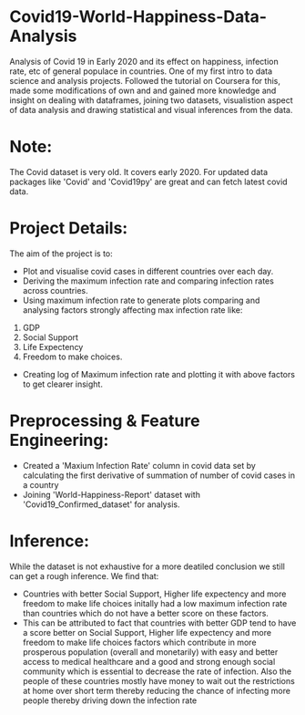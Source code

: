 # Covid19-World-Happiness-Data-Analysis
Analysis of Covid 19 in Early 2020 and its effect on happiness, infection rate, etc of general populace in countries. One of my first intro to data science and analysis projects. Followed the tutorial on Coursera for this, made some modifications of own and and gained more knowledge and insight on dealing with dataframes, joining two datasets, visualistion aspect of data analysis and drawing statistical and visual inferences from the data.

# Note:
The Covid dataset is very old. It covers early 2020. For updated data packages like 'Covid' and 'Covid19py' are great and can fetch latest covid data.

# Project Details:
The aim of the project is to:
- Plot and visualise covid cases in different countries over each day.
- Deriving the maximum infection rate and comparing infection rates across countries.
- Using maximum infection rate to generate plots comparing and analysing factors strongly affecting max infection rate like:
1. GDP
2. Social Support
3. Life Expectency
4. Freedom to make choices.
- Creating log of Maximum infection rate and plotting it with above factors to get clearer insight.

# Preprocessing & Feature Engineering:
- Created a 'Maxium Infection Rate' column in covid data set by calculating the first derivative of summation of number of covid cases in a country
- Joining 'World-Happiness-Report' dataset with 'Covid19_Confirmed_dataset' for analysis.

# Inference:
While the dataset is not exhaustive for a more deatiled conclusion we still can get a rough inference. We find that:
- Countries with better Social Support, Higher life expectency and more freedom to make life choices initally had a low maximum infection rate than countries which do not have a better score on these factors.
- This can be attributed to fact that countries with better GDP tend to have a score better on Social Support, Higher life expectency and more freedom to make life choices factors which contribute in more prosperous population (overall and monetarily) with easy and better access to medical healthcare and a good and strong enough social community which is essential to decrease the rate of infection. Also the people of these countries mostly have money to wait out the restrictions at home over short term thereby reducing the chance of infecting more people thereby driving down the infection rate
